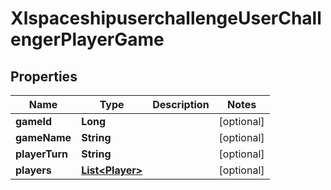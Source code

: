 
# XlspaceshipuserchallengeUserChallengerPlayerGame

## Properties
Name | Type | Description | Notes
------------ | ------------- | ------------- | -------------
**gameId** | **Long** |  |  [optional]
**gameName** | **String** |  |  [optional]
**playerTurn** | **String** |  |  [optional]
**players** | [**List&lt;Player&gt;**](Player.md) |  |  [optional]



